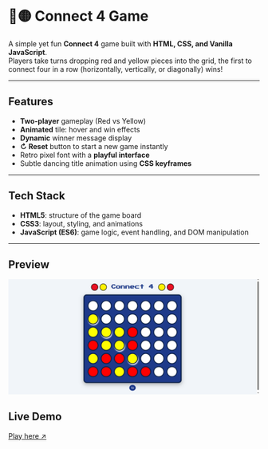 # 🔴🟡 Connect 4 Game

A simple yet fun **Connect 4** game built with **HTML, CSS, and Vanilla JavaScript**.  
Players take turns dropping red and yellow pieces into the grid, the first to connect four in a row (horizontally, vertically, or diagonally) wins!  

---

## Features

- **Two-player** gameplay (Red vs Yellow)  
- **Animated** tile: hover and win effects  
- **Dynamic** winner message display  
- **↻ Reset** button to start a new game instantly  
- Retro pixel font with a **playful interface**  
- Subtle dancing title animation using **CSS keyframes**   

---

## Tech Stack

- **HTML5**: structure of the game board  
- **CSS3**: layout, styling, and animations  
- **JavaScript (ES6)**: game logic, event handling, and DOM manipulation  

---

## Preview

![Connect 4 Screenshot](./Images/Connect%204%20Game%20-%20screenshot.png)


## Live Demo 

<a href="https://connect4gamejs.netlify.app/" target="_blank">Play here ↗</a>


